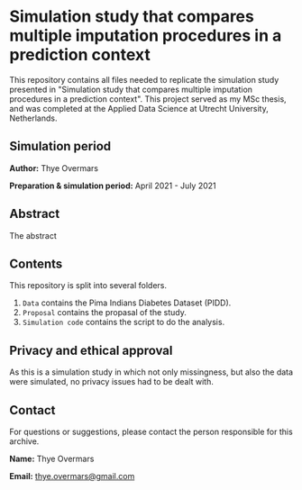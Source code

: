 # Simulation study that compares multiple imputation procedures in a prediction context
This repository contains all files needed to replicate the simulation study presented in 
"Simulation study that compares multiple imputation procedures in a prediction context". This project served as my MSc thesis, and was completed at the Applied Data Science at Utrecht University, Netherlands.

## Simulation period 
**Author:** Thye Overmars

**Preparation & simulation period:** April 2021 - July 2021

## Abstract
The abstract

## Contents
This repository is split into several folders.
1. `Data` contains the Pima Indians Diabetes Dataset (PIDD).
2. `Proposal` contains the propasal of the study. 
3. `Simulation code` contains the script to do the analysis. 

## Privacy and ethical approval
As this is a simulation study in which not only missingness, but also the data were simulated, no privacy issues had to be dealt with.

## Contact
For questions or suggestions, please contact the person responsible for this archive.

**Name:** Thye Overmars

**Email:** thye.overmars@gmail.com

